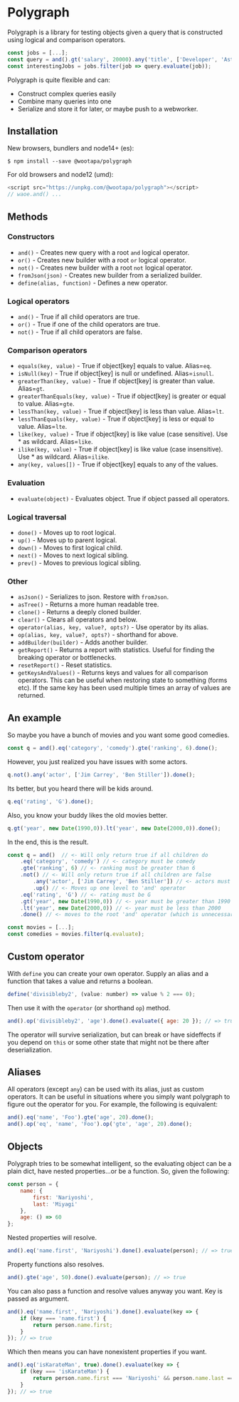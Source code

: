 # Polygraph
Polygraph is a library for testing objects given a query that is constructed using logical and comparison operators.

```Javascript
const jobs = [...];
const query = and().gt('salary', 20000).any('title', ['Developer', 'Astronaut']).done();
const interestingJobs = jobs.filter(job => query.evaluate(job));
```

Polygraph is quite flexible and can:
- Construct complex queries easily
- Combine many queries into one
- Serialize and store it for later, or maybe push to a webworker.

## Installation

New browsers, bundlers and node14+ (es):
```shell
$ npm install --save @wootapa/polygraph
```

For old browsers and node12 (umd):
```javascript
<script src="https://unpkg.com/@wootapa/polygraph"></script>
// waoe.and() ...
```

## Methods

### Constructors
* `and()` - Creates new query with a root ```and``` logical operator.
* `or()` - Creates new builder with a root ```or``` logical operator.
* `not()` - Creates new builder with a root ```not``` logical operator.
* `fromJson(json)` - Creates new builder from a serialized builder.
* `define(alias, function)` - Defines a new operator.

### Logical operators
* `and()` - True if all child operators are true.
* `or()` - True if one of the child operators are true.
* `not()` - True if all child operators are false.

### Comparison operators
* `equals(key, value)` - True if object[key] equals to value. Alias=```eq```.
* `isNull(key)` - True if object[key] is null or undefined. Alias=```isnull```.
* `greaterThan(key, value)` - True if object[key] is greater than value. Alias=```gt```.
* `greaterThanEquals(key, value)` - True if object[key] is greater or equal to value. Alias=```gte```. 
* `lessThan(key, value)` - True if object[key] is less than value. Alias=```lt```.
* `lessThanEquals(key, value)` - True if object[key] is less or equal to value. Alias=```lte```.
* `like(key, value)` - True if object[key] is like value (case sensitive). Use * as wildcard. Alias=```like```.
* `ilike(key, value)` - True if object[key] is like value (case insensitive). Use * as wildcard. Alias=```ilike```.
* `any(key, values[])` - True if object[key] equals to any of the values.

### Evaluation
* `evaluate(object)` - Evaluates object. True if object passed all operators.

### Logical traversal
* `done()` - Moves up to root logical.
* `up()` - Moves up to parent logical.
* `down()` - Moves to first logical child.
* `next()` - Moves to next logical sibling.
* `prev()` - Moves to previous logical sibling.

### Other
* `asJson()` - Serializes to json. Restore with ```fromJson```.
* `asTree()` - Returns a more human readable tree.
* `clone()` - Returns a deeply cloned builder.
* `clear()` - Clears all operators and below.
* `operator(alias, key, value?, opts?)` - Use operator by its alias.
* `op(alias, key, value?, opts?)` - shorthand for above.
* `addBuilder(builder)` - Adds another builder.
* `getReport()` - Returns a report with statistics. Useful for finding the breaking operator or bottlenecks.
* `resetReport()` - Reset statistics.
* `getKeysAndValues()` - Returns keys and values for all comparison operators. This can be useful when restoring state to something (forms etc). If the same key has been used multiple times an array of values are returned.

## An example
So maybe you have a bunch of movies and you want some good comedies.
```javascript
const q = and().eq('category', 'comedy').gte('ranking', 6).done();
```
However, you just realized you have issues with some actors.
```javascript
q.not().any('actor', ['Jim Carrey', 'Ben Stiller']).done();
```
Its better, but you heard there will be kids around.
```javascript
q.eq('rating', 'G').done();
```
Also, you know your buddy likes the old movies better.
```javascript
q.gt('year', new Date(1990,0)).lt('year', new Date(2000,0)).done();
```

In the end, this is the result.
```javascript
const q = and()  // <- Will only return true if all children do
    .eq('category', 'comedy') // <- category must be comedy
    .gte('ranking', 6) // <- ranking must be greater than 6
    .not() // <- Will only return true if all children are false
        .any('actor', ['Jim Carrey', 'Ben Stiller']) // <- actors must not be these
        .up() // <- Moves up one level to 'and' operator
    .eq('rating', 'G') // <- rating must be G
    .gt('year', new Date(1990,0)) // <- year must be greater than 1990
    .lt('year', new Date(2000,0)) // <- year must be less than 2000
    .done() // <- moves to the root 'and' operator (which is unnecessary here but easy to forget)

const movies = [...];
const comedies = movies.filter(q.evaluate);
```

## Custom operator
With ```define``` you can create your own operator.
Supply an alias and a function that takes a value and returns a boolean.
```javascript
define('divisibleby2', (value: number) => value % 2 === 0);
```
Then use it with the ```operator``` (or shorthand ```op```) method.
```javascript
and().op('divisibleby2', 'age').done().evaluate({ age: 20 }); // => true
```
The operator will survive serialization, but can break or have sideffects if you depend on ```this``` or some other state that might not be there after deserialization.

## Aliases
All operators (except `any`) can be used with its alias, just as custom operators. It can be useful in situations where you simply want polygraph to figure out the operator for you.
For example, the following is equivalent:
```javascript
and().eq('name', 'Foo').gte('age', 20).done();
and().op('eq', 'name', 'Foo').op('gte', 'age', 20).done();
```

## Objects
Polygraph tries to be somewhat intelligent, so the evaluating object can be a plain dict, have nested properties...or be a function.
So, given the following:
```javascript
const person = {
    name: {
        first: 'Nariyoshi',
        last: 'Miyagi'
    },
    age: () => 60
};
```
Nested properties will resolve.
```javascript
and().eq('name.first', 'Nariyoshi').done().evaluate(person); // => true
```

Property functions also resolves.
```javascript
and().gte('age', 50).done().evaluate(person); // => true
```

You can also pass a function and resolve values anyway you want. Key is passed as argument.
```javascript
and().eq('name.first', 'Nariyoshi').done().evaluate(key => {
    if (key === 'name.first') {
        return person.name.first;
    }
}); // => true
```
Which then means you can have nonexistent properties if you want.
```javascript
and().eq('isKarateMan', true).done().evaluate(key => {
    if (key === 'isKarateMan') {
        return person.name.first === 'Nariyoshi' && person.name.last === 'Miyagi';
    }
}); // => true
```